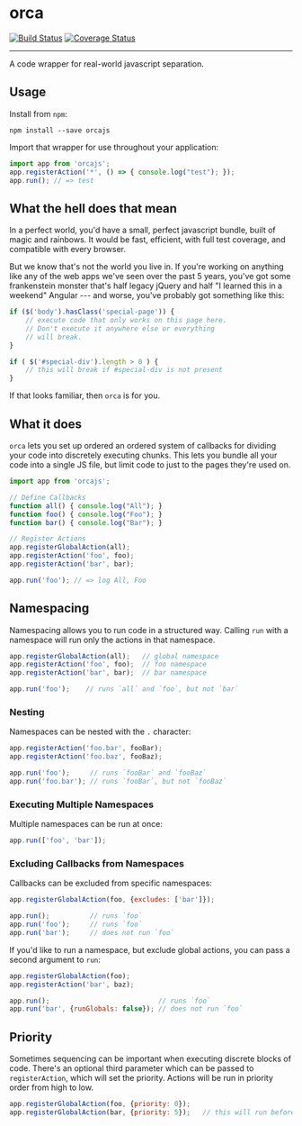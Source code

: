 # orca

[![Build Status](https://travis-ci.org/apsislabs/orca.svg?branch=master)](https://travis-ci.org/apsislabs/orca) [![Coverage Status](https://coveralls.io/repos/github/apsislabs/orca/badge.svg?branch=feature%2Fexcludes)](https://coveralls.io/github/apsislabs/orca?branch=feature%2Fexcludes)

---

A code wrapper for real-world javascript separation.

## Usage

Install from `npm`:

```
npm install --save orcajs
```

Import that wrapper for use throughout your application:

```js
import app from 'orcajs';
app.registerAction('*', () => { console.log("test"); });
app.run(); // => test
```

## What the hell does that mean

In a perfect world, you'd have a small, perfect javascript bundle, built of magic and rainbows. It would be fast, efficient, with full test coverage, and compatible with every browser.

But we know that's not the world you live in. If you're working on anything like any of the web apps we've seen over the past 5 years, you've got some frankenstein monster that's half legacy jQuery and half "I learned this in a weekend" Angular --- and worse, you've probably got something like this:

```js
if ($('body').hasClass('special-page')) {
    // execute code that only works on this page here.
    // Don't execute it anywhere else or everything
    // will break.
}

if ( $('#special-div').length > 0 ) {
    // this will break if #special-div is not present
}
```

If that looks familiar, then `orca` is for you.

## What it does

`orca` lets you set up ordered an ordered system of callbacks for dividing your code into discretely executing chunks. This lets you bundle all your code into a single JS file, but limit code to just to the pages they're used on.

```js
import app from 'orcajs';

// Define Callbacks
function all() { console.log("All"); }
function foo() { console.log("Foo"); }
function bar() { console.log("Bar"); }

// Register Actions
app.registerGlobalAction(all);
app.registerAction('foo', foo);
app.registerAction('bar', bar);

app.run('foo'); // => log All, Foo
```

## Namespacing

Namespacing allows you to run code in a structured way. Calling `run` with a namespace will run only the actions in that namespace.

```js
app.registerGlobalAction(all);   // global namespace
app.registerAction('foo', foo);  // foo namespace
app.registerAction('bar', bar);  // bar namespace

app.run('foo');    // runs `all` and `foo`, but not `bar`
```

### Nesting

Namespaces can be nested with the `.` character:

```js
app.registerAction('foo.bar', fooBar);
app.registerAction('foo.baz', fooBaz);

app.run('foo');     // runs `fooBar` and `fooBaz`
app.run('foo.bar'); // runs `fooBar`, but not `fooBaz`
```

### Executing Multiple Namespaces

Multiple namespaces can be run at once:

```js
app.run(['foo', 'bar']);
```

### Excluding Callbacks from Namespaces

Callbacks can be excluded from specific namespaces:

```js
app.registerGlobalAction(foo, {excludes: ['bar']});

app.run();          // runs `foo`
app.run('foo');     // runs `foo`
app.run('bar');     // does not run `foo`
```

If you'd like to run a namespace, but exclude global actions, you can pass a second argument to `run`:

```js
app.registerGlobalAction(foo);
app.registerAction('bar', baz);

app.run();                           // runs `foo`
app.run('bar', {runGlobals: false}); // does not run `foo`
```

## Priority

Sometimes sequencing can be important when executing discrete blocks of code. There's an optional third parameter which can be passed to `registerAction`, which will set the priority. Actions will be run in priority order from high to low.

```js
app.registerGlobalAction(foo, {priority: 0});
app.registerGlobalAction(bar, {priority: 5});   // this will run before foo
```
